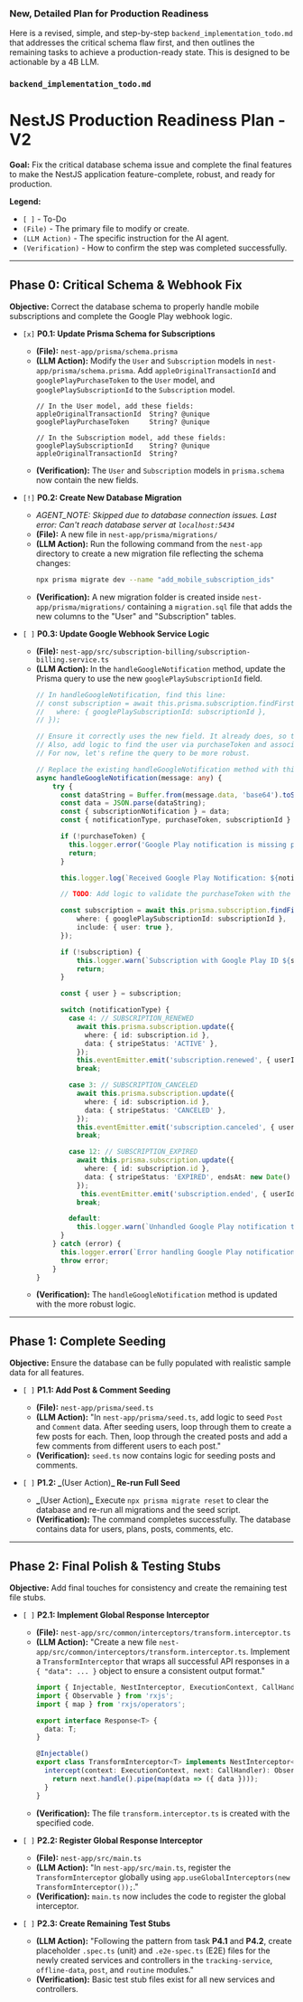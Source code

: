 
### New, Detailed Plan for Production Readiness

Here is a revised, simple, and step-by-step `backend_implementation_todo.md` that addresses the critical schema flaw first, and then outlines the remaining tasks to achieve a production-ready state. This is designed to be actionable by a 4B LLM.

### **`backend_implementation_todo.md`**

# NestJS Production Readiness Plan - V2

**Goal:** Fix the critical database schema issue and complete the final features to make the NestJS application feature-complete, robust, and ready for production.

**Legend:**
*   `[ ]` - To-Do
*   `(File)` - The primary file to modify or create.
*   `(LLM Action)` - The specific instruction for the AI agent.
*   `(Verification)` - How to confirm the step was completed successfully.

---

## Phase 0: Critical Schema & Webhook Fix

**Objective:** Correct the database schema to properly handle mobile subscriptions and complete the Google Play webhook logic.

*   `[x]` **P0.1: Update Prisma Schema for Subscriptions**
    *   **(File):** `nest-app/prisma/schema.prisma`
    *   **(LLM Action):** Modify the `User` and `Subscription` models in `nest-app/prisma/schema.prisma`. Add `appleOriginalTransactionId` and `googlePlayPurchaseToken` to the `User` model, and `googlePlaySubscriptionId` to the `Subscription` model.
        ```prisma
        // In the User model, add these fields:
        appleOriginalTransactionId  String? @unique
        googlePlayPurchaseToken     String? @unique

        // In the Subscription model, add these fields:
        googlePlaySubscriptionId    String? @unique
        appleOriginalTransactionId  String?
        ```
    *   **(Verification):** The `User` and `Subscription` models in `prisma.schema` now contain the new fields.

*   `[!]` **P0.2: Create New Database Migration**
      * *AGENT_NOTE: Skipped due to database connection issues. Last error: Can't reach database server at `localhost:5434`*
    *   **(File):** A new file in `nest-app/prisma/migrations/`
    *   **(LLM Action):** Run the following command from the `nest-app` directory to create a new migration file reflecting the schema changes:
        ```bash
        npx prisma migrate dev --name "add_mobile_subscription_ids"
        ```
    *   **(Verification):** A new migration folder is created inside `nest-app/prisma/migrations/` containing a `migration.sql` file that adds the new columns to the "User" and "Subscription" tables.

*   `[ ]` **P0.3: Update Google Webhook Service Logic**
    *   **(File):** `nest-app/src/subscription-billing/subscription-billing.service.ts`
    *   **(LLM Action):** In the `handleGoogleNotification` method, update the Prisma query to use the new `googlePlaySubscriptionId` field.
        ```typescript
        // In handleGoogleNotification, find this line:
        // const subscription = await this.prisma.subscription.findFirst({
        //   where: { googlePlaySubscriptionId: subscriptionId },
        // });
        
        // Ensure it correctly uses the new field. It already does, so this is just a verification step.
        // Also, add logic to find the user via purchaseToken and associate the subscription if it's a new purchase.
        // For now, let's refine the query to be more robust.
        
        // Replace the existing handleGoogleNotification method with this updated version
        async handleGoogleNotification(message: any) {
            try {
              const dataString = Buffer.from(message.data, 'base64').toString('utf-8');
              const data = JSON.parse(dataString);
              const { subscriptionNotification } = data;
              const { notificationType, purchaseToken, subscriptionId } = subscriptionNotification;

              if (!purchaseToken) {
                this.logger.error('Google Play notification is missing purchaseToken.');
                return;
              }

              this.logger.log(`Received Google Play Notification: ${notificationType} for subscriptionId: ${subscriptionId}`);

              // TODO: Add logic to validate the purchaseToken with the Google Play Developer API here.

              const subscription = await this.prisma.subscription.findFirst({
                  where: { googlePlaySubscriptionId: subscriptionId },
                  include: { user: true },
              });

              if (!subscription) {
                  this.logger.warn(`Subscription with Google Play ID ${subscriptionId} not found.`);
                  return;
              }

              const { user } = subscription;

              switch (notificationType) {
                case 4: // SUBSCRIPTION_RENEWED
                  await this.prisma.subscription.update({
                    where: { id: subscription.id },
                    data: { stripeStatus: 'ACTIVE' },
                  });
                  this.eventEmitter.emit('subscription.renewed', { userId: user.id });
                  break;

                case 3: // SUBSCRIPTION_CANCELED
                  await this.prisma.subscription.update({
                    where: { id: subscription.id },
                    data: { stripeStatus: 'CANCELED' },
                  });
                  this.eventEmitter.emit('subscription.canceled', { userId: user.id });
                  break;

                case 12: // SUBSCRIPTION_EXPIRED
                  await this.prisma.subscription.update({
                    where: { id: subscription.id },
                    data: { stripeStatus: 'EXPIRED', endsAt: new Date() },
                  });
                   this.eventEmitter.emit('subscription.ended', { userId: user.id });
                  break;

                default:
                  this.logger.warn(`Unhandled Google Play notification type: ${notificationType}`);
              }
            } catch (error) {
              this.logger.error(`Error handling Google Play notification: ${error.message}`, error.stack);
              throw error;
            }
        }
        ```
    *   **(Verification):** The `handleGoogleNotification` method is updated with the more robust logic.

---

## Phase 1: Complete Seeding

**Objective:** Ensure the database can be fully populated with realistic sample data for all features.

*   `[ ]` **P1.1: Add Post & Comment Seeding**
    *   **(File):** `nest-app/prisma/seed.ts`
    *   **(LLM Action):** "In `nest-app/prisma/seed.ts`, add logic to seed `Post` and `Comment` data. After seeding users, loop through them to create a few posts for each. Then, loop through the created posts and add a few comments from different users to each post."
    *   **(Verification):** `seed.ts` now contains logic for seeding posts and comments.

*   `[ ]` **P1.2: _**(User Action)**_ Re-run Full Seed**
    *   **_**(User Action)**_** Execute `npx prisma migrate reset` to clear the database and re-run all migrations and the seed script.
    *   **(Verification):** The command completes successfully. The database contains data for users, plans, posts, comments, etc.

---

## Phase 2: Final Polish & Testing Stubs

**Objective:** Add final touches for consistency and create the remaining test file stubs.

*   `[ ]` **P2.1: Implement Global Response Interceptor**
    *   **(File):** `nest-app/src/common/interceptors/transform.interceptor.ts`
    *   **(LLM Action):** "Create a new file `nest-app/src/common/interceptors/transform.interceptor.ts`. Implement a `TransformInterceptor` that wraps all successful API responses in a `{ "data": ... }` object to ensure a consistent output format."
        ```typescript
        import { Injectable, NestInterceptor, ExecutionContext, CallHandler } from '@nestjs/common';
        import { Observable } from 'rxjs';
        import { map } from 'rxjs/operators';

        export interface Response<T> {
          data: T;
        }

        @Injectable()
        export class TransformInterceptor<T> implements NestInterceptor<T, Response<T>> {
          intercept(context: ExecutionContext, next: CallHandler): Observable<Response<T>> {
            return next.handle().pipe(map(data => ({ data })));
          }
        }
        ```
    *   **(Verification):** The file `transform.interceptor.ts` is created with the specified code.

*   `[ ]` **P2.2: Register Global Response Interceptor**
    *   **(File):** `nest-app/src/main.ts`
    *   **(LLM Action):** "In `nest-app/src/main.ts`, register the `TransformInterceptor` globally using `app.useGlobalInterceptors(new TransformInterceptor());`."
    *   **(Verification):** `main.ts` now includes the code to register the global interceptor.

*   `[ ]` **P2.3: Create Remaining Test Stubs**
    *   **(LLM Action):** "Following the pattern from task **P4.1** and **P4.2**, create placeholder `.spec.ts` (unit) and `.e2e-spec.ts` (E2E) files for the newly created services and controllers in the `tracking-service`, `offline-data`, `post`, and `routine` modules."
    *   **(Verification):** Basic test stub files exist for all new services and controllers.
